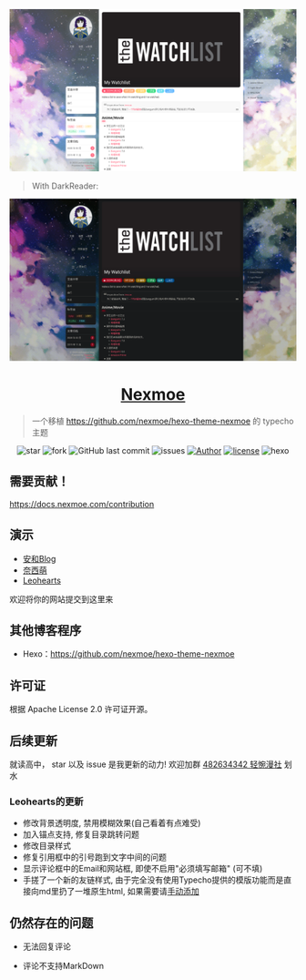 ![预览图](screenshot_light.png)

> With DarkReader:

![预览图](screenshot.png)

<h1 align="center"><a href="https://nexmoe.com/hexo-theme-nexmoe.html" target="_blank">Nexmoe</a></h1>

> 一个移植 https://github.com/nexmoe/hexo-theme-nexmoe 的 typecho 主题

<p align="center">
<img alt="star" src="https://img.shields.io/github/stars/nexmoe/typecho-theme-nexmoe.svg"/>
<img alt="fork" src="https://img.shields.io/github/forks/nexmoe/typecho-theme-nexmoe.svg"/>
<img alt="GitHub last commit" src="https://img.shields.io/github/last-commit/nexmoe/typecho-theme-nexmoe.svg?label=commits">
<img alt="issues" src="https://img.shields.io/github/issues/nexmoe/typecho-theme-nexmoe.svg"/>
<a href="https://nexmoe.com"><img alt="Author" src="https://img.shields.io/badge/author-%E6%8A%98%E5%BD%B1%E8%BD%BB%E6%A2%A6-red.svg"/></a>
<a href="https://github.com/nexmoe/typecho-theme-nexmoe/blob/master/LICENSE"><img alt="license" src="https://img.shields.io/github/license/nexmoe/typecho-theme-nexmoe.svg"/></a>
<img alt="hexo" src="https://img.shields.io/badge/typecho-blue.svg"/>
</p>

## 需要贡献！
https://docs.nexmoe.com/contribution

## 演示

- [安和Blog](https://lolicorn.com)
- [奈西萌](https://i.nexmoe.com)
- [Leohearts](https://ytoworld.tk)

欢迎将你的网站提交到这里来

## 其他博客程序
 - Hexo：https://github.com/nexmoe/hexo-theme-nexmoe

## 许可证

根据 Apache License 2.0 许可证开源。

## 后续更新
就读高中，
star 以及 issue 是我更新的动力!
欢迎加群 [482634342 轻惋漫社](https://jq.qq.com/?_wv=1027&k=5CfKHun) 划水

### Leohearts的更新

- 修改背景透明度, 禁用模糊效果(自己看着有点难受)
- 加入锚点支持, 修复目录跳转问题
- 修改目录样式
- 修复引用框中的引号跑到文字中间的问题
- 显示评论框中的Email和网站框, 即使不启用"必须填写邮箱" (可不填)
- 手搓了一个新的友链样式, 由于完全没有使用Typecho提供的模版功能而是直接向md里扔了一堆原生html, 如果需要请[手动添加](https://pastebin.ubuntu.com/p/NnK8rv6J48/)

## 仍然存在的问题

- 无法回复评论

- 评论不支持MarkDown

